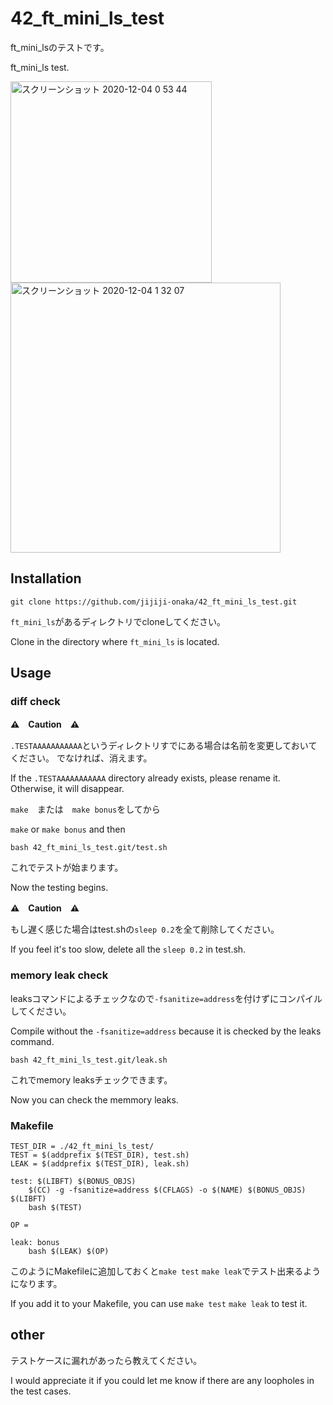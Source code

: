 # 42_ft_mini_ls_test

ft_mini_lsのテストです。

ft_mini_ls test.

<img width="322" alt="スクリーンショット 2020-12-04 0 53 44" src="https://user-images.githubusercontent.com/60336548/101053470-2b898c80-35cb-11eb-9b1b-68fb68080772.png">

<img width="432" alt="スクリーンショット 2020-12-04 1 32 07" src="https://user-images.githubusercontent.com/60336548/101058605-a903cb80-35d0-11eb-8586-fa750328c1a6.png">


## Installation
```
git clone https://github.com/jijiji-onaka/42_ft_mini_ls_test.git
```

`ft_mini_ls`があるディレクトリでcloneしてください。

Clone in the directory where `ft_mini_ls` is located.

## Usage

### diff check

**⚠️　Caution　⚠️**

`.TESTAAAAAAAAAAA`というディレクトリすでにある場合は名前を変更しておいてください。
でなければ、消えます。

If the `.TESTAAAAAAAAAAA` directory already exists, please rename it.
Otherwise, it will disappear.


`make`　または　`make bonus`をしてから

`make` or `make bonus` and then

```
bash 42_ft_mini_ls_test.git/test.sh
```

これでテストが始まります。

Now the testing begins.

**⚠️　Caution　⚠️**

もし遅く感じた場合はtest.shの`sleep 0.2`を全て削除してください。

If you feel it's too slow, delete all the `sleep 0.2` in test.sh.

### memory leak check
leaksコマンドによるチェックなので`-fsanitize=address`を付けずにコンパイルしてください。

Compile without the `-fsanitize=address` because it is checked by the leaks command.

```
bash 42_ft_mini_ls_test.git/leak.sh
```

これでmemory leaksチェックできます。

Now you can check the memmory leaks.

### Makefile 
```
TEST_DIR = ./42_ft_mini_ls_test/
TEST = $(addprefix $(TEST_DIR), test.sh)
LEAK = $(addprefix $(TEST_DIR), leak.sh)

test: $(LIBFT) $(BONUS_OBJS)
	$(CC) -g -fsanitize=address $(CFLAGS) -o $(NAME) $(BONUS_OBJS) $(LIBFT)
	bash $(TEST)

OP =

leak: bonus
	bash $(LEAK) $(OP)
```

このようにMakefileに追加しておくと`make test` `make leak`でテスト出来るようになります。

If you add it to your Makefile, you can use `make test` `make leak` to test it.

## other

テストケースに漏れがあったら教えてください。


I would appreciate it if you could let me know if there are any loopholes in the test cases.
